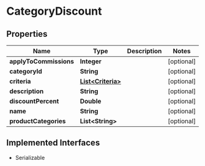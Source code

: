 

# CategoryDiscount


## Properties

| Name | Type | Description | Notes |
|------------ | ------------- | ------------- | -------------|
|**applyToCommissions** | **Integer** |  |  [optional] |
|**categoryId** | **String** |  |  [optional] |
|**criteria** | [**List&lt;Criteria&gt;**](Criteria.md) |  |  [optional] |
|**description** | **String** |  |  [optional] |
|**discountPercent** | **Double** |  |  [optional] |
|**name** | **String** |  |  [optional] |
|**productCategories** | **List&lt;String&gt;** |  |  [optional] |


## Implemented Interfaces

* Serializable

